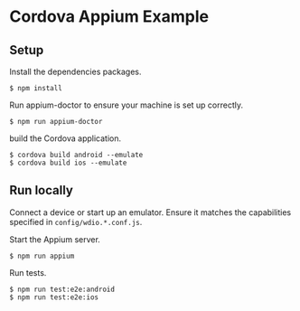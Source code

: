 # Cordova Appium Example

## Setup

Install the dependencies packages.

```
$ npm install
```

Run appium-doctor to ensure your machine is set up correctly.

```
$ npm run appium-doctor
```

build the Cordova application.

```
$ cordova build android --emulate
$ cordova build ios --emulate
```

## Run locally

Connect a device or start up an emulator. Ensure it matches the capabilities specified in `config/wdio.*.conf.js`.

Start the Appium server.

```
$ npm run appium
```

Run tests.

```
$ npm run test:e2e:android
$ npm run test:e2e:ios
```
